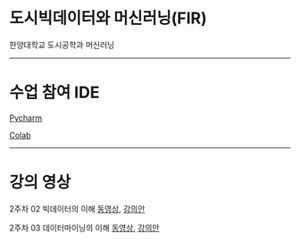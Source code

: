 # 도시빅데이터와 머신러닝(FIR)
한양대학교 도시공학과 머신러닝

***
# 수업 참여 IDE
[Pycharm](https://www.jetbrains.com/ko-kr/pycharm/download/ "pycharm link")

[Colab](https://colab.research.google.com/?hl=ko "Colab link")

***
# 강의 영상
2주차 02 빅데이터의 이해 [동영상](https://youtu.be/TnoNfaxUnpQ "동영상"), [강의안](https://github.com/kloud80/urban-data-mining/blob/master/02%20bigdata%20datamining/002%20Bigdata.pdf "강의안")

2주차 03 데이터마이닝의 이해 [동영상](https://youtu.be/eCyJZ5vJizM "동영상"), [강의안](https://github.com/kloud80/urban-data-mining/blob/master/02%20bigdata%20datamining/003%20Data%20Mining.pdf "강의안")

